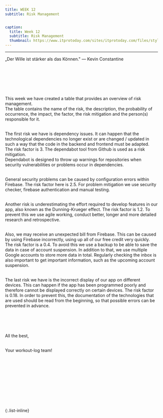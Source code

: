 ```yaml
---
title: WEEK 12
subtitle: Risk Management


caption:
  title: Week 12
  subtitle: Risk Management
  thumbnail: https://www.itprotoday.com/sites/itprotoday.com/files/styles/article_featured_standard/public/GettyImages-1343006928-1401x788-49696df.jpeg?itok=T9RcnyHx
---
```

<hr>
<div align="left">
  „Der Wille ist stärker als das Können." ― Kevin Constantine
  
  <br><br><br><br><br>
  
  This week we have created a table that provides an overview of risk management.  
  The table contains the name of the risk, the description, the probability of occurrence, 
  the impact, the factor, the risk mitigation and the person(s) responsible for it. <br><br>
  
  The first risk we have is dependency issues. It can happen that the technological dependencies 
  no longer exist or are changed / updated in such a way that the code in the backend and 
  frontend must be adapted. The risk factor is 3. The dependabot tool from Github is used as a risk mitigation.  
  Dependabot is designed to throw up warnings for repositories when security vulnerabilities 
  or problems occur in dependencies. <br><br>
  
  General security problems can be caused by configuration errors within Firebase. The risk 
  factor here is 2.5. For problem mitigation we use security checker, firebase authentication 
  and manual testing. <br><br>
  
  Another risk is underestimating the effort required to develop features in our app, 
  also known as the Dunning-Krueger effect. The risk factor is 1.2. To prevent this we 
  use agile working, conduct better, longer and more detailed research and retrospective. <br><br>
  
  Also, we may receive an unexpected bill from Firebase. This can be caused by using Firebase 
  incorrectly, using up all of our free credit very quickly. The risk factor is a 0.4. To avoid 
  this we use a backup to be able to save the data in case of account suspension. In addition to that, 
  we use multiple Google accounts to store more data in total. Regularly checking the inbox is also 
  important to get important information, such as the upcoming account suspension. <br><br>
  
  The last risk we have is the incorrect display of our app on different devices. This can 
  happen if the app has been programmed poorly and therefore cannot be displayed correctly 
  on certain devices. The risk factor is 0.18. In order to prevent this, the documentation 
  of the technologies that are used should be read from the beginning, so that possible errors
  can be prevented in advance.
  
  
  



  
  <br><br>
  <br><br>
  All the best,<br><br>

  Your workout-log team!<br><br><br><br><br>

</div>

 <script src="https://utteranc.es/client.js"
          repo="DHBW-TrainingApp/Blog"
          issue-term="pathname"
          label="Blog Comment"
          theme="github-light"
          crossorigin="anonymous"
          async>
  </script>
  
  <br>  <br>  <br>  <br>  <br>
  

{:.list-inline}
